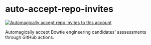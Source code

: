 # auto-accept-repo-invites 

[![Automagically accept repo invites to this account](https://github.com/bowtie-careers/auto-accept-repo-invites/actions/workflows/autoAcceptInvites.yml/badge.svg?branch=main)](https://github.com/bowtie-careers/auto-accept-repo-invites/actions/workflows/autoAcceptInvites.yml)

Automagically accept Bowtie engineering candidates' asssessments through GitHub actions.
